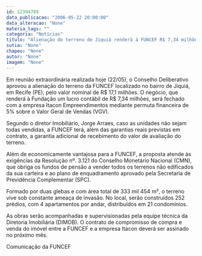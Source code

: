 ```yaml
---
id: 12394789
data_publicacao: "2006-05-22 20:00:00"
data_alteracao: "None"
materia_tags: ""
categoria: "Notícias"
titulo: "Alienação do terreno de Jiquiá renderá à FUNCEF R$ 7,34 milhões"
sutia: "None"
chapeu: "None"
autor: "None"
imagem: "None"
---
```

<p><p>Em reuni&atilde;o extraordin&aacute;ria realizada hoje (22/05), o Conselho Deliberativo aprovou a aliena&ccedil;&atilde;o do terreno da FUNCEF localizado no bairro de Jiqui&aacute;, em Recife (PE), pelo valor nominal de R$ 17,1 milh&otilde;es. O neg&oacute;cio, que render&aacute; &agrave; Funda&ccedil;&atilde;o um lucro cont&aacute;bil de R$ 7,34 milh&otilde;es, ser&aacute; fechado com a empresa Itacon Empreendimentos mediante permuta financeira de 5% sobre o Valor Geral de Vendas (VGV).</p></p>
<p><p>Segundo o diretor Imobili&aacute;rio, Jorge Arraes, caso as unidades n&atilde;o sejam todas vendidas, a FUNCEF ter&aacute;, al&eacute;m das garantias reais previstas em contrato, a garantia adicional de recebimento do valor de avalia&ccedil;&atilde;o do terreno.</p></p>
<p><p>Al&eacute;m de economicamente vantajosa para a FUNCEF, a proposta atende &agrave;s exig&ecirc;ncias da Resolu&ccedil;&atilde;o n&ordm;. 3.121 do Conselho Monet&aacute;rio Nacional (CMN), que obriga os fundos de pens&atilde;o a vender todos os terrenos n&atilde;o edificados da sua carteira e ao plano de enquadramento aprovado pela Secretaria de Previd&ecirc;ncia Complementar (SPC).</p></p>
<p><p>Formado por duas glebas e com &aacute;rea total de 333 mil 454 m&sup2;, o terreno vive sob constante amea&ccedil;a de invas&atilde;o. No local, ser&atilde;o constru&iacute;dos 252 pr&eacute;dios, com 4 apartamentos por andar, distribu&iacute;dos em 21 condom&iacute;nios.</p></p>
<p><p>As obras ser&atilde;o acompanhadas e supervisionadas pela equipe t&eacute;cnica da Diretoria Imobili&aacute;ria (DIMOB). O contrato de compromisso de compra e venda do im&oacute;vel entre a FUNCEF e a empresa Itacon dever&aacute; ser assinado no pr&oacute;ximo m&ecirc;s.</p></p>
<p><p>Comunica&ccedil;&atilde;o da FUNCEF</p> </p>
